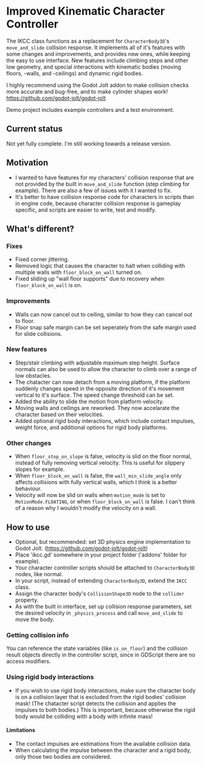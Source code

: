 # Improved Kinematic Character Controller

The IKCC class functions as a replacement for ```CharacterBody3D```'s ```move_and_slide``` collision response. It implements all of it's features with some changes and improvements, and provides new ones, while keeping the easy to use interface. New features include climbing steps and other low geometry, and special interactions with kinematic bodies (moving floors, -walls, and -ceilings) and dynamic rigid bodies.

I highly recommend using the Godot Jolt addon to make collision checks more accurate and bug-free, and to make cylinder shapes work! https://github.com/godot-jolt/godot-jolt

Demo project includes example controllers and a test environment.

## Current status
Not yet fully complete. I'm still working towards a release version.

## Motivation

- I wanted to have features for my characters' collision response that are not provided by the built in ```move_and_slide``` function (step climbing for example). There
are also a few of issues with it I wanted to fix.
- It's better to have collision response code for characters in scripts than in engine code, because character collision response is gameplay specific, and scripts are easier to write, test and modify.

## What's different?

### Fixes
- Fixed corner jittering.
- Removed logic that causes the character to halt when colliding with multiple walls with ```floor_block_on_wall``` turned on.
- Fixed sliding up "wall floor supports" due to recovery when ```floor_block_on_wall``` is on.

### Improvements
- Walls can now cancel out to ceiling, similar to how they can cancel out to floor.
- Floor snap safe margin can be set seperately from the safe margin used for slide collisions.

### New features
- Step/stair climbing with adjustable maximum step height. Surface normals can also be used to allow the character to climb over a range of low obstacles.
- The chatacter can now detach from a moving platform, if the platform suddenly changes speed in the opposite direction of it's movement vertical to it's surface. The speed change threshold can be set.
- Added the ability to slide the motion from platform velocity.
- Moving walls and ceilings are reworked. They now accelarate the character based on their velocities.
- Added optional rigid body interactions, which include contact impulses, weight force, and additional options for rigid body platforms.

### Other changes
- When ```floor_stop_on_slope``` is false, velocity is slid on the floor normal, instead of fully removing vertical velocity. This is useful for slippery slopes for example.
- When ```floor_block_on_wall``` is false, the ```wall_min_slide_angle``` only affects collisions with fully vertical walls, which I think is a better behaviour.
- Velocity will now be slid on walls
when ```motion_mode``` is set to ```MotionMode.FLOATING```, or when ```floor_block_on_wall``` is false. I can't think of a reason why I wouldn't modify the velocity on a wall.

## How to use
- Optional, but recommended: set 3D physics engine implementation to Godot Jolt. (https://github.com/godot-jolt/godot-jolt)
- Place 'ikcc.gd' somewhere in your project folder ('addons' folder for example).
- Your character controller scripts should be attached to ```CharacterBody3D``` nodes, like normal.
- In your script, instead of extending ```CharacterBody3D```, extend the ```IKCC``` class.
- Assign the character body's ```CollisionShape3D``` node to the ```collider``` property.
- As with the built in interface, set up collision response parameters, set the desired velocity in ```_physics_process```  and call ```move_and_slide``` to move the body.
### Getting collision info
You can reference the state variables (like ```is_on_floor```) and the collision result objects directly in the controller script, since in GDScript there are no access modifiers.
### Using rigid body interactions
- If you wish to use rigid body interactions, make sure the character body is on a collision layer that is excluded from the rigid bodies' collision mask! (The chatacter script detects the collision and applies the impulses to both bodies.) This is important, because otherwise the rigid body would be colliding with a body with infinite mass!
#### Limitations
- The contact impulses are estimations from the available collision data.
- When calculating the impulse between the character and a rigid body, only those two bodies are considered.
